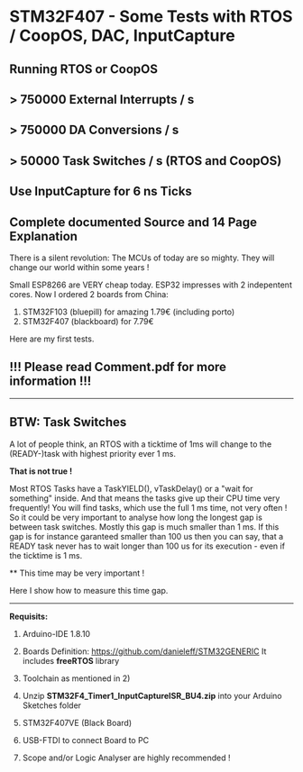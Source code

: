 # STM32F407 - Some Tests with RTOS / CoopOS, DAC, InputCapture 
## Running RTOS or CoopOS
## > 750000 External Interrupts / s
## > 750000 DA Conversions / s
## > 50000 Task Switches / s (RTOS and CoopOS)
## Use InputCapture for 6 ns Ticks
## Complete documented Source and 14 Page Explanation

There is a silent revolution:
The MCUs of today are so mighty. They will change our world within some years !

Small ESP8266 are VERY cheap today. ESP32 impresses with 2 indepentent cores.
Now I ordered 2 boards from China:

1) STM32F103 (bluepill) for amazing 1.79€ (including porto)
2) STM32F407 (blackboard) for       7.79€

Here are my first tests.

## !!! Please read   Comment.pdf   for more information !!!

-----------
## BTW: Task Switches

A lot of people think, an RTOS with a ticktime of 1ms will change to the (READY-)task with highest priority ever 1 ms.

**That is not true !**

Most RTOS Tasks have a TaskYIELD(), vTaskDelay() or a "wait for something" inside. And that means the tasks give up their CPU time very frequently! You will find tasks, which use the full 1 ms time, not very often !
So it could be very important to analyse how long the longest gap is between task switches.
Mostly this gap is much smaller than 1 ms.
If this gap is for instance garanteed smaller than 100 us then you can say, that a READY task never has to wait longer than 100 us for its execution - even if the ticktime is 1 ms.

** This time may be very important !

Here I show how to measure this time gap.

-----------

**Requisits:**

1) Arduino-IDE 1.8.10

2) Boards Definition:     https://github.com/danieleff/STM32GENERIC
                          It includes **freeRTOS** library
3) Toolchain as mentioned in 2)

4) Unzip **STM32F4_Timer1_InputCaptureISR_BU4.zip** into your Arduino Sketches folder 

5) STM32F407VE (Black Board)

6) USB-FTDI to connect Board to PC

7) Scope and/or Logic Analyser are highly recommended !
